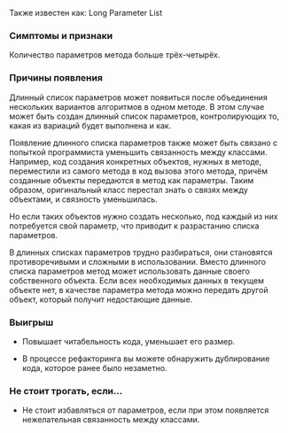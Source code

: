 Также известен как: Long Parameter List

### Симптомы и признаки

Количество параметров метода больше трёх-четырёх.

### Причины появления

Длинный список параметров может появиться после объединения нескольких вариантов алгоритмов в одном методе. В этом случае может быть создан длинный список параметров, контролирующих то, какая из вариаций будет выполнена и как.

Появление длинного списка параметров также может быть связано с попыткой программиста уменьшить связанность между классами. Например, код создания конкретных объектов, нужных в методе, переместили из самого метода в код вызова этого метода, причём созданные объекты передаются в метод как параметры. Таким образом, оригинальный класс перестал знать о связях между объектами, и связность уменьшилась.

Но если таких объектов нужно создать несколько, под каждый из них потребуется свой параметр, что приводит к разрастанию списка параметров.

В длинных списках параметров трудно разбираться, они становятся противоречивыми и сложными в использовании. Вместо длинного списка параметров метод может использовать данные своего собственного объекта. Если всех необходимых данных в текущем объекте нет, в качестве параметра метода можно передать другой объект, который получит недостающие данные.


### Выигрыш

- Повышает читабельность кода, уменьшает его размер.
    
- В процессе рефакторинга вы можете обнаружить дублирование кода, которое ранее было незаметно.
    

### Не стоит трогать, если...

- Не стоит избавляться от параметров, если при этом появляется нежелательная связанность между классами.
